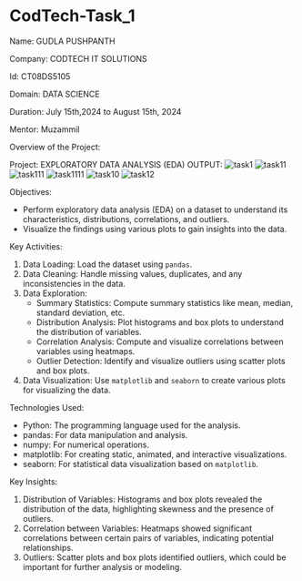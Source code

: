 # CodTech-Task_1

Name: GUDLA PUSHPANTH

Company: CODTECH IT SOLUTIONS

Id: CT08DS5105

Domain: DATA SCIENCE

Duration: July 15th,2024 to August 15th, 2024

Mentor: Muzammil

Overview of the Project:

Project: EXPLORATORY DATA ANALYSIS (EDA)
OUTPUT:
![task1](https://github.com/user-attachments/assets/8d48a0ab-15d0-41c1-acc0-c2bd3c1a09af)
![task11](https://github.com/user-attachments/assets/4c443245-bc42-4206-a517-b75eb1449ff1)
![task111](https://github.com/user-attachments/assets/6e8a71f8-6241-40db-b7e9-3765dd5e61a2)
![task1111](https://github.com/user-attachments/assets/833de928-5545-4619-9fb0-9eecc5a5d526)
![task10](https://github.com/user-attachments/assets/b551c9ef-c921-4229-9614-f946470dfc50)
![task12](https://github.com/user-attachments/assets/28b19d92-e5f8-4a85-8994-9c346a0179bf)


 Objectives:
- Perform exploratory data analysis (EDA) on a dataset to understand its characteristics, distributions, correlations, and outliers.
- Visualize the findings using various plots to gain insights into the data.

 Key Activities:
1. Data Loading: Load the dataset using `pandas`.
2. Data Cleaning: Handle missing values, duplicates, and any inconsistencies in the data.
3. Data Exploration:
   - Summary Statistics: Compute summary statistics like mean, median, standard deviation, etc.
   - Distribution Analysis: Plot histograms and box plots to understand the distribution of variables.
   - Correlation Analysis: Compute and visualize correlations between variables using heatmaps.
   - Outlier Detection: Identify and visualize outliers using scatter plots and box plots.
4. Data Visualization: Use `matplotlib` and `seaborn` to create various plots for visualizing the data.

 Technologies Used:
- Python: The programming language used for the analysis.
- pandas: For data manipulation and analysis.
- numpy: For numerical operations.
- matplotlib: For creating static, animated, and interactive visualizations.
- seaborn: For statistical data visualization based on `matplotlib`.

 Key Insights:
1. Distribution of Variables: Histograms and box plots revealed the distribution of the data, highlighting skewness and the presence of outliers.
2. Correlation between Variables: Heatmaps showed significant correlations between certain pairs of variables, indicating potential relationships.
3. Outliers: Scatter plots and box plots identified outliers, which could be important for further analysis or modeling.
